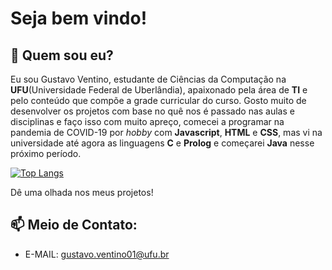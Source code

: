# Seja bem vindo!
## 🤔 Quem sou eu?
Eu sou Gustavo Ventino, estudante de Ciências da Computação na **UFU**(Universidade Federal de Uberlândia), apaixonado pela área de **TI** e pelo conteúdo que compõe a grade curricular do curso. Gosto muito de desenvolver os projetos com base no quê nos é passado nas aulas e disciplinas e faço isso com muito apreço, comecei a programar na pandemia de COVID-19 por *hobby* com **Javascript**, **HTML** e **CSS**, mas vi na universidade até agora as linguagens **C** e **Prolog** e começarei **Java** nesse próximo período.

[![Top Langs](https://github-readme-stats-eight-theta.vercel.app/api/top-langs/?username=Ventinos&show_icons=true&theme=github_dark)](https://github.com/Ventinos/github-readme-stats)

Dê uma olhada nos meus projetos!

## 📫 Meio de Contato:
  - E-MAIL: gustavo.ventino01@ufu.br

<!--
**Ventinos/Ventinos** is a ✨ _special_ ✨ repository because its `README.md` (this file) appears on your GitHub profile.

Here are some ideas to get you started:

- 🔭 I’m currently working on ...
- 🌱 I’m currently learning ...
- 👯 I’m looking to collaborate on ...
- 🤔 I’m looking for help with ...
- 💬 Ask me about ...
- 📫 How to reach me: ...
- 😄 Pronouns: ...
- ⚡ Fun fact: ...
-->
